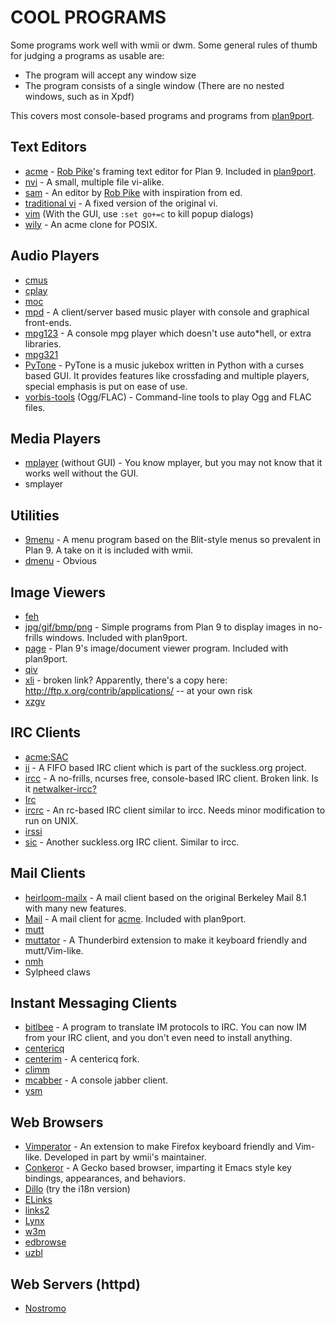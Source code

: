 COOL PROGRAMS
=============

Some programs work well with wmii or dwm. Some general rules of thumb
for judging a programs as usable are:

* The program will accept any window size
* The program consists of a single window (There are no nested windows, such as in Xpdf)

This covers most console-based programs and programs from [plan9port][].

Text Editors
------------
* [acme][acme] - [Rob Pike][rob]'s framing text editor for Plan 9. Included in [plan9port][].
* [nvi](http://www.bostic.com/vi/) - A small, multiple file vi-alike.
* [sam](http://sam.cat-v.org/) - An editor by [Rob Pike][rob] with inspiration from ed.
* [traditional vi](http://ex-vi.sourceforge.net/) - A fixed version of the original vi.
* [vim](http://www.vim.org) (With the GUI, use `:set go+=c` to kill popup dialogs)
* [wily](http://www.cs.yorku.ca/~oz/wily/) - An acme clone for POSIX.

Audio Players
-------------
* [cmus](http://cmus.sourceforge.net/)
* [cplay](http://cplay.sourceforge.net/)
* [moc](http://moc.daper.net/)
* [mpd](http://www.musicpd.org/) - A client/server based music player with console and graphical front-ends.
* [mpg123](http://www.mpg123.de/) - A console mpg player which doesn't use auto*hell, or extra libraries.
* [mpg321](http://mpg321.sourceforge.net)
* [PyTone](http://www.luga.de/pytone/) - PyTone is a music jukebox written in Python with a curses based GUI. It provides features like crossfading and multiple players, special emphasis is put on ease of use.
* [vorbis-tools](http://www.xiph.org/) (Ogg/FLAC) - Command-line tools to play Ogg and FLAC files.

Media Players
-------------
* [mplayer](http://www.mplayerhq.hu/) (without GUI) - You know mplayer, but you may not know that it works well without the GUI.
* smplayer

Utilities
---------
* [9menu](http://www.freshports.org/x11/9menu/) - A menu program based on the Blit-style menus so prevalent in Plan 9.
	  A take on it is included with wmii.
* [dmenu](/programs/dmenu.html) - Obvious

Image Viewers
-------------
* [feh](http://linuxbrit.co.uk/feh/)
* [jpg/gif/bmp/png][plan9port] - Simple programs from Plan 9 to display images in no-frills windows. Included with plan9port.
* [page][plan9port] - Plan 9's image/document viewer program. Included with plan9port.
* [qiv](http://www.klografx.net/qiv/)
* [xli](http://pantransit.reptiles.org/prog/) - broken link? Apparently, there's a copy here: http://ftp.x.org/contrib/applications/ -- at your own risk
* [xzgv](http://sourceforge.net/projects/xzgv)

IRC Clients
-----------
* [acme:SAC](http://caerwyn.com/acme/index.html)
* [ii](/programs/ii.html) - A FIFO based IRC client which is part of the suckless.org project.
* [ircc](http://www.r-36.net/ircc.tgz) - A no-frills, ncurses free, console-based IRC client. Broken link. Is it [netwalker-ircc?](http://www.freebsdsoftware.org/irc/netwalker-ircc.html)
* [Irc](http://swtch.com/irc/)
* [ircrc](http://plan9.bell-labs.com/sources/contrib/fgb/rc/ircrc) - An rc-based IRC client similar to ircc. Needs minor modification to run on UNIX.
* [irssi](http://www.irssi.org/)
* [sic](/programs/sic.html) - Another suckless.org IRC client. Similar to ircc.

Mail Clients
------------
* [heirloom-mailx](http://heirloom.sourceforge.net/mailx.html) - A mail client based on the original Berkeley Mail 8.1 with many new features.
* [Mail][plan9port] - A mail client for [acme][acme]. Included with plan9port.
* [mutt](http://www.mutt.org/)
* [muttator](http://vimperator.org/) - A Thunderbird extension to make it keyboard friendly and mutt/Vim-like.
* [nmh](http://www.nongnu.org/nmh/)
* Sylpheed claws

Instant Messaging Clients
-------------------------
* [bitlbee](http://www.bitlbee.org/) - A program to translate IM protocols to IRC. You can now IM from your IRC client, and you don't even need to install anything.
* [centericq](http://konst.org.ua/centericq/)
* [centerim](http://www.centerim.org/) - A centericq fork.
* [climm](http://www.climm.org/)
* [mcabber](http://www.lilotux.net/~mikael/mcabber/) - A console jabber client.
* [ysm](http://ysmv7.sourceforge.net/)

Web Browsers
------------
* [Vimperator](http://vimperator.org/) - An extension to make Firefox keyboard friendly and Vim-like.
	Developed in part by wmii's maintainer.
* [Conkeror](http://www.conkeror.org/) - A Gecko based browser, imparting it Emacs style key bindings, appearances, and behaviors.
* [Dillo](http://www.dillo.org/) (try the i18n version)
* [ELinks](http://elinks.or.cz/)
* [links2](http://links.twibright.com/)
* [Lynx](http://lynx.isc.org/)
* [w3m](http://w3m.sf.net/)
* [edbrowse](http://edbrowse.sourceforge.net/)
* [uzbl](http://uzbl.org/)

Web Servers (httpd)
------------
* [Nostromo](http://www.nazgul.ch/dev_nostromo.html)

[rob]: http://herpolhode.com/rob/
[plan9port]: http://swtch.com/plan9port/
[acme]: http://acme.cat-v.org

